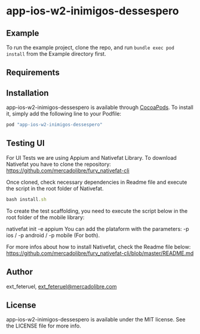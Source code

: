 # app-ios-w2-inimigos-dessespero

## Example

To run the example project, clone the repo, and run `bundle exec pod install` from the Example directory first.

## Requirements

## Installation

app-ios-w2-inimigos-dessespero is available through [CocoaPods](http://cocoapods.org). To install
it, simply add the following line to your Podfile:

```ruby
pod "app-ios-w2-inimigos-dessespero"
```

## Testing UI
For UI Tests we are using Appium and Nativefat Library. To download Nativefat you have to clone the repository:
https://github.com/mercadolibre/fury_nativefat-cli

Once cloned, check necessary dependencies in Readme file and execute the script in the root folder of Nativefat.

```ruby
bash install.sh
```

To create the test scaffolding, you need to execute the script below in the root folder of the mobile library:

nativefat init -e appium
You can add the plataform with the parameters: -p ios / -p android / -p mobile (For both).

For more infos about how to install Nativefat, check the Readme file below:
https://github.com/mercadolibre/fury_nativefat-cli/blob/master/README.md

## Author

ext_feteruel, ext_feteruel@mercadolibre.com

## License

app-ios-w2-inimigos-dessespero is available under the MIT license. See the LICENSE file for more info.
